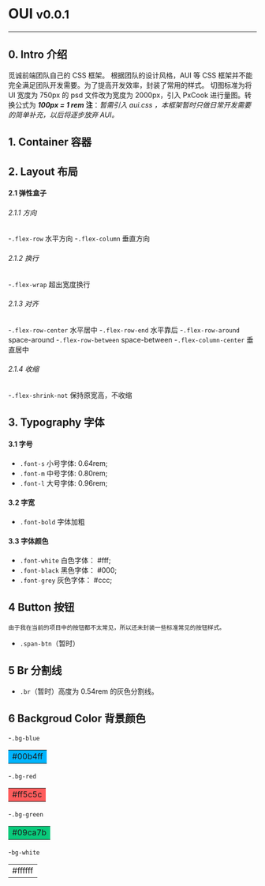 # OUI  <small>v0.0.1</small>
---
## 0. Intro 介绍
觅诚前端团队自己的 CSS 框架。
根据团队的设计风格，AUI 等 CSS 框架并不能完全满足团队开发需要。为了提高开发效率，封装了常用的样式。
切图标准为将 UI 宽度为 750px 的 psd 文件改为宽度为 2000px，引入 PxCook 进行量图。转换公式为 ***100px = 1 rem***
**注**：*暂需引入 aui.css ，本框架暂时只做日常开发需要的简单补充，以后将逐步放弃 AUI。*
## 1. Container 容器
## 2. Layout 布局
#### 2.1 弹性盒子
###### 2.1.1 方向
-`.flex-row` 水平方向
-`.flex-column` 垂直方向
###### 2.1.2 换行
-`.flex-wrap` 超出宽度换行 
###### 2.1.3 对齐
-`.flex-row-center` 水平居中 
-`.flex-row-end` 水平靠后 
-`.flex-row-around` space-around
-`.flex-row-between` space-between
-`.flex-column-center` 垂直居中
###### 2.1.4 收缩
-`.flex-shrink-not` 保持原宽高，不收缩
## 3. Typography 字体
#### 3.1 字号
- `.font-s` 小号字体: 0.64rem;
- `.font-m` 中号字体: 0.80rem;
- `.font-l` 大号字体: 0.96rem;
#### 3.2 字宽
- `.font-bold` 字体加粗
#### 3.3 字体颜色
- `.font-white` 白色字体： #fff;
- `.font-black` 黑色字体： #000;
- `.font-grey`  灰色字体： #ccc;
## 4 Button 按钮
    由于我在当前的项目中的按钮都不太常见，所以还未封装一些标准常见的按钮样式。
- `.span-btn`（暂时）
## 5 Br 分割线
- `.br`（暂时）高度为 0.54rem 的灰色分割线。
## 6 Backgroud Color 背景颜色
-`.bg-blue` <table><tr><td bgcolor=#00b4ff>#00b4ff</td></tr></table>
-`.bg-red`  <table><tr><td bgcolor=#ff5c5c>#ff5c5c</td></tr></table>
-`.bg-green` <table><tr><td bgcolor=#09ca7b>#09ca7b</td></tr></table>
-`bg-white` <table><tr><td bgcolor=#ffffff>#ffffff</td></tr></table>
